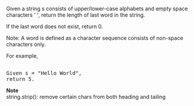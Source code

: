Given a string s consists of upper/lower-case alphabets and empty space characters ' ', return the length of last word in the string.

If the last word does not exist, return 0.

Note: A word is defined as a character sequence consists of non-space characters only.

For example,
<pre> 
Given s = "Hello World",
return 5.
</pre>
  
**Note**  
string.strip(): remove certain chars from both heading and tailing 
